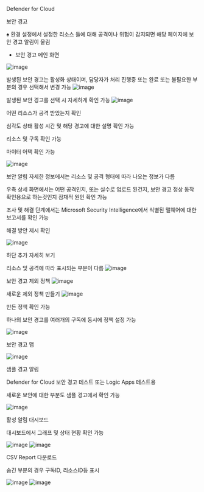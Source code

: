 Defender for Cloud

보안 경고

♠ 환경 설정에서 설정한 리소스 들에 대해 공격이나 위험이 감지되면 해당 페이지에 보안 경고 알림이 울림

* 보안 경고 메인 화면

![image](https://github.com/user-attachments/assets/355ec04f-d902-4ab3-a66c-11709a05dac5)




발생된 보안 경고는 활성화 상태이며, 담당자가 처리 진행중 또는 완료 또는 불필요한 부분의 경우 선택해서 변경 가능
![image](https://github.com/user-attachments/assets/d2b73447-87ce-4cbc-a6b9-879a0addd0c6)


발생된 보안 경고를 선택 시 자세하게 확인 가능
![image](https://github.com/user-attachments/assets/d3af0b8c-012f-46ea-9e32-ddcc882897f6)

어떤 리소스가 공격 받았는지 확인

심각도 상태 활성 시간 및 해당 경고에 대한 설명 확인 가능

리소스 및 구독 확인 가능

마이터 어택 확인 가능

![image](https://github.com/user-attachments/assets/dc22317c-95a2-4239-b8ba-6dd7cfccc747)


보안 알림 자세한 정보에서는 리소스 및 공격 형태에 따라 나오는 정보가 다름

우측 상세 화면에서는 어떤 공격인지, 또는 실수로 업로드 된건지, 보안 경고 정상 동작 확인용으로 하는것인지 잠재적 원인 확인 가능

조사 및 해결 단계에서는 Microsoft Security Intelligence에서 식별된 맬웨어에 대한 보고서를 확인 가능

해결 방안 제시 확인

![image](https://github.com/user-attachments/assets/14962934-a8ec-4dbb-9dd4-f1a8285dcd65)

하단 추가 자세히 보기

리소스 및 공격에 따라 표시되는 부분이 다름
![image](https://github.com/user-attachments/assets/0d17867f-2817-4ff8-a528-f9407aaf0272)

보안 경고 제외 정책
![image](https://github.com/user-attachments/assets/25396ddd-1b46-4094-a53f-459ff884564e)


새로운 제외 정책 만들기
![image](https://github.com/user-attachments/assets/344443bb-6692-4537-b999-cab6f363a005)


만든 정책 확인 가능

하나의 보안 경고를 여러개의 구독에 동시에 정책 설정 가능

![image](https://github.com/user-attachments/assets/1586002e-a681-4601-8791-8020a0b4468e)

보안 경고 맵

![image](https://github.com/user-attachments/assets/f3b34790-9e11-419b-a44f-3c01aa383737)


샘플 경고 알림

Defender for Cloud 보안 경고 테스트 또는 Logic Apps 테스트용

새로운 보안에 대한 부분도 샘플 경고에서 확인 가능

![image](https://github.com/user-attachments/assets/6c939864-e21f-4a38-b3d3-63502f04fa76)


활성 알림 대시보드

대시보드에서 그래프 및 상태 현황 확인 가능

![image](https://github.com/user-attachments/assets/828c09c2-e4ec-43fb-af3d-853a94235e91)
![image](https://github.com/user-attachments/assets/1f86e7dd-eacf-4783-8a95-c90ecad1d432)

CSV Report 다운로드

숨긴 부분의 경우 구독ID, 리소스ID등 표시

![image](https://github.com/user-attachments/assets/77161d35-5dfc-46ce-9388-2e446a047b43)
![image](https://github.com/user-attachments/assets/4011a80f-1d71-4001-b1f7-789ce086501a)


